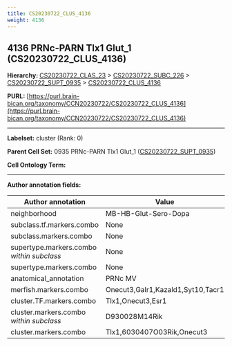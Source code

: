 ```yaml
---
title: CS20230722_CLUS_4136
weight: 4136
---
```

## 4136 PRNc-PARN Tlx1 Glut_1 (CS20230722_CLUS_4136)
<b>Hierarchy: </b>
[CS20230722_CLAS_23](../CS20230722_CLAS_23) >
[CS20230722_SUBC_226](../CS20230722_SUBC_226) >
[CS20230722_SUPT_0935](../CS20230722_SUPT_0935) >
[CS20230722_CLUS_4136](../CS20230722_CLUS_4136)

**PURL:** [https://purl.brain-bican.org/taxonomy/CCN20230722/CS20230722_CLUS_4136](https://purl.brain-bican.org/taxonomy/CCN20230722/CS20230722_CLUS_4136)

---


**Labelset:** cluster (Rank: 0)

**Parent Cell Set:** 0935 PRNc-PARN Tlx1 Glut_1 ([CS20230722_SUPT_0935](../CS20230722_SUPT_0935))



**Cell Ontology Term:** 

[MARKER GENES.]: #


---

[TRANSFERRED ANNOTATIONS.]: #


[AUTHOR ANNOTATION FIELDS.]: #


**Author annotation fields:**

| Author annotation | Value |
|-------------------|-------|
|neighborhood|MB-HB-Glut-Sero-Dopa|
|subclass.tf.markers.combo|None|
|subclass.markers.combo|None|
|supertype.markers.combo _within subclass_|None|
|supertype.markers.combo|None|
|anatomical_annotation|PRNc MV|
|merfish.markers.combo|Onecut3,Galr1,Kazald1,Syt10,Tacr1|
|cluster.TF.markers.combo|Tlx1,Onecut3,Esr1|
|cluster.markers.combo _within subclass_|D930028M14Rik|
|cluster.markers.combo|Tlx1,6030407O03Rik,Onecut3|
